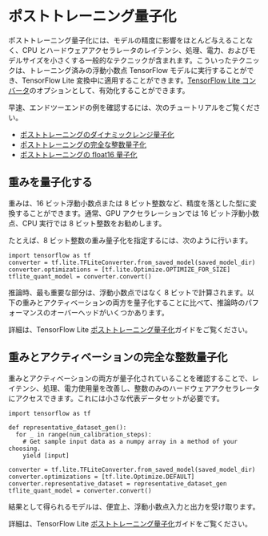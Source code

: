 # ポストトレーニング量子化

ポストトレーニング量子化には、モデルの精度に影響をほとんど与えることなく、CPU とハードウェアアクセラレータのレイテンシ、処理、電力、およびモデルサイズを小さくする一般的なテクニックが含まれます。こういったテクニックは、トレーニング済みの浮動小数点 TensorFlow モデルに実行することができ、TensorFlow Lite 変換中に適用することができます。[TensorFlow Lite コンバータ](https://www.tensorflow.org/lite/convert/)のオプションとして、有効化することができます。

早速、エンドツーエンドの例を確認するには、次のチュートリアルをご覧ください。

- [ポストトレーニングのダイナミックレンジ量子化](https://www.tensorflow.org/lite/performance/post_training_quant)
- [ポストトレーニングの完全な整数量子化](https://www.tensorflow.org/lite/performance/post_training_integer_quant)
- [ポストトレーニングの float16 量子化](https://www.tensorflow.org/lite/performance/post_training_float16_quant)

## 重みを量子化する

重みは、16 ビット浮動小数点または 8 ビット整数など、精度を落とした型に変換することができます。通常、GPU アクセラレーションでは 16 ビット浮動小数点、CPU 実行では 8 ビット整数をお勧めします。

たとえば、8 ビット整数の重み量子化を指定するには、次のように行います。

```
import tensorflow as tf
converter = tf.lite.TFLiteConverter.from_saved_model(saved_model_dir)
converter.optimizations = [tf.lite.Optimize.OPTIMIZE_FOR_SIZE]
tflite_quant_model = converter.convert()
```

推論時、最も重要な部分は、浮動小数点ではなく 8 ビットで計算されます。以下の重みとアクティベーションの両方を量子化することに比べて、推論時のパフォーマンスのオーバーヘッドがいくつかあります。

詳細は、TensorFlow Lite [ポストトレーニング量子化](https://www.tensorflow.org/lite/performance/post_training_quantization)ガイドをご覧ください。

## 重みとアクティベーションの完全な整数量子化

重みとアクティベーションの両方が量子化されていることを確認することで、レイテンシ、処理、電力使用量を改善し、整数のみのハードウェアアクセラレータにアクセスできます。これには小さな代表データセットが必要です。

```
import tensorflow as tf

def representative_dataset_gen():
  for _ in range(num_calibration_steps):
    # Get sample input data as a numpy array in a method of your choosing.
    yield [input]

converter = tf.lite.TFLiteConverter.from_saved_model(saved_model_dir)
converter.optimizations = [tf.lite.Optimize.DEFAULT]
converter.representative_dataset = representative_dataset_gen
tflite_quant_model = converter.convert()
```

結果として得られるモデルは、便宜上、浮動小数点入力と出力を受け取ります。

詳細は、TensorFlow Lite [ポストトレーニング量子化](https://www.tensorflow.org/lite/performance/post_training_quantization#full_integer_quantization_of_weights_and_activations)ガイドをご覧ください。
